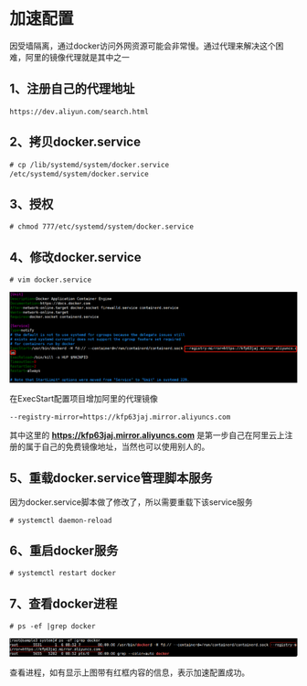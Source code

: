 # 加速配置

因受墙隔离，通过docker访问外网资源可能会非常慢。通过代理来解决这个困难，阿里的镜像代理就是其中之一

## 1、注册自己的代理地址

```shell
https://dev.aliyun.com/search.html
```

## 2、拷贝docker.service

```shell
# cp /lib/systemd/system/docker.service /etc/systemd/system/docker.service
```

## 3、授权

```shell
# chmod 777/etc/systemd/system/docker.service
```

## 4、修改docker.service

```shell
# vim docker.service
```

![docker.service.config.modify](images/docker.service.config.modify.png)

在ExecStart配置项目增加阿里的代理镜像

```shell
--registry-mirror=https://kfp63jaj.mirror.aliyuncs.com
```

其中这里的  **https://kfp63jaj.mirror.aliyuncs.com** 是第一步自己在阿里云上注册的属于自己的免费镜像地址，当然也可以使用别人的。

## 5、重载docker.service管理脚本服务

因为docker.service脚本做了修改了，所以需要重载下该service服务

```shell
# systemctl daemon-reload
```

## 6、重启docker服务

```shell
# systemctl restart docker
```

## 7、查看docker进程

```shell
# ps -ef |grep docker
```

![ConfigAfterShowDocker](images/ConfigAfterShowDocker.png)

查看进程，如有显示上图带有红框内容的信息，表示加速配置成功。
